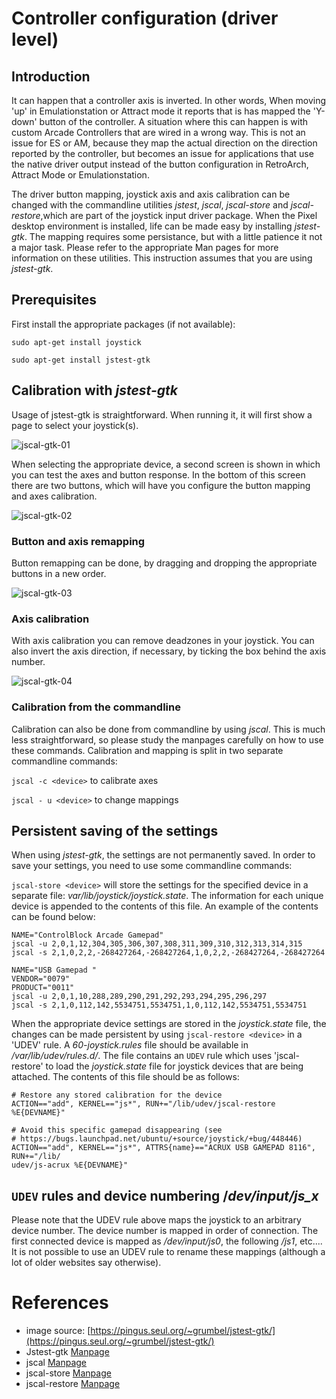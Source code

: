 # Controller configuration (driver level)
## Introduction
It can happen that a controller axis is inverted. In other words, When moving 'up' in Emulationstation or Attract mode it reports that is has mapped the 'Y-down' button of the controller. A situation where this can happen is with custom Arcade Controllers that are wired in a wrong way. This is not an issue for ES or AM, because they map the actual direction on the direction reported by the controller, but becomes an issue for applications that use the native driver output instead of the button configuration in RetroArch, Attract Mode or Emulationstation.

The driver button mapping, joystick axis and axis calibration can be changed with the commandline utilities _jstest_, _jscal_, _jscal-store_ and _jscal-restore_,which are part of the joystick input driver package. When the Pixel desktop environment is installed, life can be made easy by installing _jstest-gtk_. The mapping requires some persistance, but with a little patience it not a major task. Please refer to the appropriate Man pages for more information on these utilities. This instruction assumes that you are using _jstest-gtk_.

## **Prerequisites**
First install the appropriate packages (if not available):

`sudo apt-get install joystick`

`sudo apt-get install jstest-gtk `

## **Calibration with _jstest-gtk_**
Usage of jstest-gtk is straightforward. When running it, it will first show a page to select your joystick(s). 

![jscal-gtk-01](https://user-images.githubusercontent.com/1189058/37540633-0002f9f2-2958-11e8-8f90-8a559a32a0b6.png)

When selecting the appropriate device, a second screen is shown in which you can test the axes and button response. In the bottom of this screen there are two buttons, which will have you configure the button mapping and axes calibration.

![jscal-gtk-02](https://user-images.githubusercontent.com/1189058/37540634-002a7694-2958-11e8-815e-92053260fff7.png)

### Button and axis remapping 
Button remapping can be done, by dragging and dropping the appropriate buttons in a new order.

![jscal-gtk-03](https://user-images.githubusercontent.com/1189058/37540636-0056b5ce-2958-11e8-8b66-b3aee59e7c4d.png)

### Axis calibration
With axis calibration you can remove deadzones in your joystick. You can also invert the axis direction, if necessary, by ticking the box behind the axis number.

![jscal-gtk-04](https://user-images.githubusercontent.com/1189058/37540637-0070056a-2958-11e8-9908-52fca2e74b35.png)

### Calibration from the commandline
Calibration can also be done from commandline by using _jscal_. This is much less straightforward, so please study the manpages carefully on how to use these commands. Calibration and mapping is split in two separate commandline commands:

`jscal -c <device>` to calibrate axes

`jscal - u <device>` to change mappings

## Persistent saving of the settings
When using _jstest-gtk_, the settings are not permanently saved. In order to save your settings, you need to use some commandline commands:

`jscal-store <device>` will store the settings for the specified device in a separate file: _var/lib/joystick/joystick.state_. The information for each unique device is appended to the contents of this file. An example of the contents can be found below:

```
NAME="ControlBlock Arcade Gamepad"
jscal -u 2,0,1,12,304,305,306,307,308,311,309,310,312,313,314,315
jscal -s 2,1,0,2,2,-268427264,-268427264,1,0,2,2,-268427264,-268427264

NAME="USB Gamepad "
VENDOR="0079"
PRODUCT="0011"
jscal -u 2,0,1,10,288,289,290,291,292,293,294,295,296,297
jscal -s 2,1,0,112,142,5534751,5534751,1,0,112,142,5534751,5534751
```  
When the appropriate device settings are stored in the _joystick.state_ file, the changes can be made persistent by using `jscal-restore <device>` in a 'UDEV' rule. A _60-joystick.rules_ file should be available in _/var/lib/udev/rules.d/_. The file contains an `UDEV` rule which uses 'jscal-restore' to load the _joystick.state_ file for joystick devices that are being attached. The contents of this file should be as follows:

```
# Restore any stored calibration for the device
ACTION=="add", KERNEL=="js*", RUN+="/lib/udev/jscal-restore %E{DEVNAME}"

# Avoid this specific gamepad disappearing (see
# https://bugs.launchpad.net/ubuntu/+source/joystick/+bug/448446)
ACTION=="add", KERNEL=="js*", ATTRS{name}=="ACRUX USB GAMEPAD 8116", RUN+="/lib/
udev/js-acrux %E{DEVNAME}"

```
## `UDEV` rules and device numbering /_dev/input/js_x_
Please note that the UDEV rule above maps the joystick to an arbitrary device number. The device number is mapped in order of connection. The first connected device is mapped as _/dev/input/js0_, the following _/js1_, etc.... It is not possible to use an UDEV rule to rename these mappings (although a lot of older websites say otherwise). 


# References
* image source: [https://pingus.seul.org/~grumbel/jstest-gtk/](https://pingus.seul.org/~grumbel/jstest-gtk/)
* Jstest-gtk [Manpage](http://manpages.ubuntu.com/manpages/artful/man1/jstest-gtk.1.html)
* jscal [Manpage](http://manpages.ubuntu.com/manpages/trusty/man1/jscal.1.html)
* jscal-store [Manpage](http://manpages.ubuntu.com/manpages/xenial/man1/jscal-store.1.html)
* jscal-restore [Manpage](http://manpages.ubuntu.com/manpages/xenial/man1/jscal-restore.1.html) 